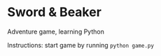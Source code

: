 # Sword & Beaker

Adventure game, learning Python

Instructions: start game by running `python game.py`
